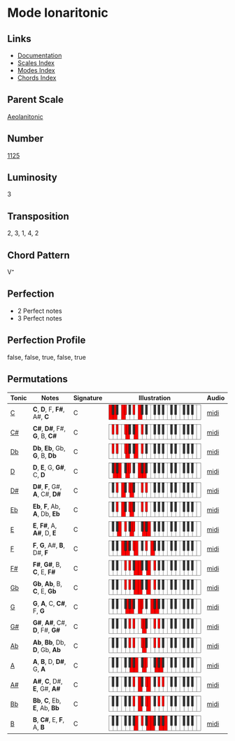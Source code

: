 # Mode Ionaritonic

## Links

- [Documentation](README.md)
- [Scales Index](Scales.md)
- [Modes Index](Modes.md)
- [Chords Index](Chords.md)

## Parent Scale

[Aeolanitonic](ScaleAeolanitonic.md)

## Number

[1125](https://ianring.com/musictheory/scales/1125)

## Luminosity

3

## Transposition

2, 3, 1, 4, 2

## Chord Pattern

V⁺

## Perfection

- 2 Perfect notes
- 3 Perfect notes

## Perfection Profile

false, false, true, false, true

## Permutations

| Tonic | Notes | Signature | Illustration | Audio |
|-------|-------|-----------|--------------|-------|
| [C](ModeCNaturalIonaritonic.md) | **C**, **D**, F, **F#**, A#, **C** | C | ![CNaturalIonaritonic](ModeCNaturalIonaritonic.png) | [midi](https://github.com/edipermadi/music/blob/main/docs/ModeCNaturalIonaritonic.mid?raw=true) |
| [C#](ModeCSharpIonaritonic.md) | **C#**, **D#**, F#, **G**, B, **C#** | C | ![CSharpIonaritonic](ModeCSharpIonaritonic.png) | [midi](https://github.com/edipermadi/music/blob/main/docs/ModeCSharpIonaritonic.mid?raw=true) |
| [Db](ModeDFlatIonaritonic.md) | **Db**, **Eb**, Gb, **G**, B, **Db** | C | ![DFlatIonaritonic](ModeDFlatIonaritonic.png) | [midi](https://github.com/edipermadi/music/blob/main/docs/ModeDFlatIonaritonic.mid?raw=true) |
| [D](ModeDNaturalIonaritonic.md) | **D**, **E**, G, **G#**, C, **D** | C | ![DNaturalIonaritonic](ModeDNaturalIonaritonic.png) | [midi](https://github.com/edipermadi/music/blob/main/docs/ModeDNaturalIonaritonic.mid?raw=true) |
| [D#](ModeDSharpIonaritonic.md) | **D#**, **F**, G#, **A**, C#, **D#** | C | ![DSharpIonaritonic](ModeDSharpIonaritonic.png) | [midi](https://github.com/edipermadi/music/blob/main/docs/ModeDSharpIonaritonic.mid?raw=true) |
| [Eb](ModeEFlatIonaritonic.md) | **Eb**, **F**, Ab, **A**, Db, **Eb** | C | ![EFlatIonaritonic](ModeEFlatIonaritonic.png) | [midi](https://github.com/edipermadi/music/blob/main/docs/ModeEFlatIonaritonic.mid?raw=true) |
| [E](ModeENaturalIonaritonic.md) | **E**, **F#**, A, **A#**, D, **E** | C | ![ENaturalIonaritonic](ModeENaturalIonaritonic.png) | [midi](https://github.com/edipermadi/music/blob/main/docs/ModeENaturalIonaritonic.mid?raw=true) |
| [F](ModeFNaturalIonaritonic.md) | **F**, **G**, A#, **B**, D#, **F** | C | ![FNaturalIonaritonic](ModeFNaturalIonaritonic.png) | [midi](https://github.com/edipermadi/music/blob/main/docs/ModeFNaturalIonaritonic.mid?raw=true) |
| [F#](ModeFSharpIonaritonic.md) | **F#**, **G#**, B, **C**, E, **F#** | C | ![FSharpIonaritonic](ModeFSharpIonaritonic.png) | [midi](https://github.com/edipermadi/music/blob/main/docs/ModeFSharpIonaritonic.mid?raw=true) |
| [Gb](ModeGFlatIonaritonic.md) | **Gb**, **Ab**, B, **C**, E, **Gb** | C | ![GFlatIonaritonic](ModeGFlatIonaritonic.png) | [midi](https://github.com/edipermadi/music/blob/main/docs/ModeGFlatIonaritonic.mid?raw=true) |
| [G](ModeGNaturalIonaritonic.md) | **G**, **A**, C, **C#**, F, **G** | C | ![GNaturalIonaritonic](ModeGNaturalIonaritonic.png) | [midi](https://github.com/edipermadi/music/blob/main/docs/ModeGNaturalIonaritonic.mid?raw=true) |
| [G#](ModeGSharpIonaritonic.md) | **G#**, **A#**, C#, **D**, F#, **G#** | C | ![GSharpIonaritonic](ModeGSharpIonaritonic.png) | [midi](https://github.com/edipermadi/music/blob/main/docs/ModeGSharpIonaritonic.mid?raw=true) |
| [Ab](ModeAFlatIonaritonic.md) | **Ab**, **Bb**, Db, **D**, Gb, **Ab** | C | ![AFlatIonaritonic](ModeAFlatIonaritonic.png) | [midi](https://github.com/edipermadi/music/blob/main/docs/ModeAFlatIonaritonic.mid?raw=true) |
| [A](ModeANaturalIonaritonic.md) | **A**, **B**, D, **D#**, G, **A** | C | ![ANaturalIonaritonic](ModeANaturalIonaritonic.png) | [midi](https://github.com/edipermadi/music/blob/main/docs/ModeANaturalIonaritonic.mid?raw=true) |
| [A#](ModeASharpIonaritonic.md) | **A#**, **C**, D#, **E**, G#, **A#** | C | ![ASharpIonaritonic](ModeASharpIonaritonic.png) | [midi](https://github.com/edipermadi/music/blob/main/docs/ModeASharpIonaritonic.mid?raw=true) |
| [Bb](ModeBFlatIonaritonic.md) | **Bb**, **C**, Eb, **E**, Ab, **Bb** | C | ![BFlatIonaritonic](ModeBFlatIonaritonic.png) | [midi](https://github.com/edipermadi/music/blob/main/docs/ModeBFlatIonaritonic.mid?raw=true) |
| [B](ModeBNaturalIonaritonic.md) | **B**, **C#**, E, **F**, A, **B** | C | ![BNaturalIonaritonic](ModeBNaturalIonaritonic.png) | [midi](https://github.com/edipermadi/music/blob/main/docs/ModeBNaturalIonaritonic.mid?raw=true) |
